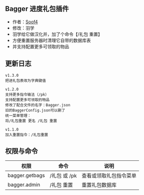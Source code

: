 ## Bagger 进度礼包插件
- 作者：[Soof4](https://github.com/Soof4)
- 修改：羽学
- 羽学给它做汉化并，加了个命令【/礼包 重置】  
- 方便重置服务器时清理它自带的数据库表
- 并支持配置更多可领取的物品

## 更新日志
```
v1.3.0
把进礼包表改为字典键值

v1.2.0
支持更多指令输法（/pk）
支持配置更多可领取的物品
修改了配合文件的名字：Bagger.json
旧的BaggerConfig.json可以删了
统一菜单管理：
将/礼包重置 更名 /礼包 重置

v1.1.0
加入重置指令：/礼包重置
```

## 权限与命令
|权限  | 命令   | 说明 |
|-------------|-------------|-------------|
|bagger.getbags |/礼包 或 /pk|  查看或领取礼包指令菜单 |
|bagger.admin |/礼包 重置 | 重置礼包数据库 |
